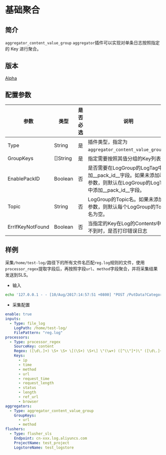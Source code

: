 # 基础聚合

## 简介

`aggregator_content_value_group` `aggregator`插件可以实现对单条日志按照指定的 Key 进行聚合。

## 版本

[Alpha](../stability-level.md)

## 配置参数

| 参数             | 类型     | 是否必选 | 说明                                                                                                               |
| ---------------- | -------- | -------- | ------------------------------------------------------------------------------------------------------------------ |
| Type             | String   | 是       | 插件类型，指定为`aggregator_content_value_group`。                                                                               |
| GroupKeys        | []String | 是       | 指定需要按照其值分组的Key列表                                                                                      |
| EnablePackID     | Boolean  | 否       | 是否需要在LogGroup的LogTag中添加__pack_id__字段。如果未添加改参数，则默认在LogGroup的LogTag中添加__pack_id__字段。 |
| Topic            | String   | 否       | LogGroup的Topic名。如果未添加该参数，则默认每个LogGroup的Topic名为空。                                             |
| ErrIfKeyNotFound | Boolean  | 否       | 当指定的Key在Log的Contents中找不到时，是否打印错误日志                                                             |

## 样例

采集`/home/test-log/`路径下的所有文件名匹配`reg.log`规则的文件，使用`processor_regex`提取字段后，再按照字段`url`、`method`字段聚合，并将采集结果发送到SLS。

* 输入

```bash
echo '127.0.0.1 - - [10/Aug/2017:14:57:51 +0800] "POST /PutData?Category=YunOsAccountOpLog" 0.024 18204 200 37 "-" "aliyun-sdk-java"' >> /home/test-log/reg.log
```

* 采集配置

```yaml
enable: true
inputs:
  - Type: file_log
    LogPath: /home/test-log/
    FilePattern: "reg.log"
processors:
  - Type: processor_regex
    SourceKey: content
    Regex: ([\d\.]+) \S+ \S+ \[(\S+) \S+\] \"(\w+) ([^\\"]*)\" ([\d\.]+) (\d+) (\d+) (\d+|-) \"([^\\"]*)\" \"([^\\"]*)\"
    Keys:
      - ip
      - time
      - method
      - url
      - request_time
      - request_length
      - status
      - length
      - ref_url
      - browser
aggregators:
  - Type: aggregator_content_value_group
    GroupKeys:
      - url
      - method
flushers:
  - Type: flusher_sls
    Endpoint: cn-xxx.log.aliyuncs.com
    ProjectName: test_project
    LogstoreName: test_logstore
```
